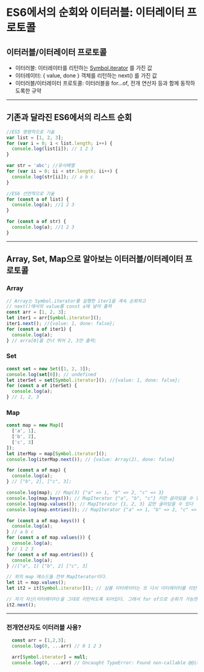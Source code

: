 # ES6에서의 순회와 이터러블: 이터레이터 프로토콜


## 이터러블/이터레이터 프로토콜

- 이터러블: 이터레이터를 리턴하는 [Symbol.iterator]() 를 가진 값
- 이터레이터: { value, done } 객체를 리턴하는 next() 를 가진 값
- 이터러블/이터레이터 프로토콜: 이터러블을 for...of, 전개 연산자 등과 함께 동작하도록한 규약

---
## 기존과 달라진 ES6에서의 리스트 순회

```js
//ES5 명령적으로 기술
var list = [1, 2, 3];
for (var i = 0; i < list.length; i++) {
  console.log(list[i]); // 1 2 3
}

var str = 'abc'; //유사배열
for (var ii = 0; ii < str.length; ii++) {
  console.log(str[ii]); // a b c
}

//ES6 선언적으로 기술
for (const a of list) {
  console.log(a); //1 2 3
}

for (const a of str) {
  console.log(a); //1 2 3
}
```

---

## Array, Set, Map으로 알아보는 이터러블/이터레이터 프로토콜

### Array

```js
// Array는 Symbol.iterator를 실행한 iter1을 계속 순회하고
// next()에서의 value를 const a에 넣어 출력
const arr = [1, 2, 3];
let iter1 = arr[Symbol.iterator]();
iter1.next(); //{value: 1, done: false};
for (const a of iter1) {
  console.log(a);
} // arra[0]을 건너 뛰어 2, 3만 출력;
```

### Set

```js
const set = new Set([1, 2, 3]);
console.log(set[0]); // undefined
let iterSet = set[Symbol.iterator](); //{value: 1, done: false};
for (const a of iterSet) {
  console.log(a);
} // 1, 2, 3
```

### Map

```js
const map = new Map([
  ['a', 1],
  ['b', 2],
  ['c', 3]
]);
let iterMap = map[Symbol.iterator]();
console.log(iterMap.next()); // {value: Array(2), done: false}

for (const a of map) {
  console.log(a);
} // ["b", 2], ["c", 3];

console.log(map); // Map(3) {"a" => 1, "b" => 2, "c" => 3}
console.log(map.keys()); // MapIterator {"a", "b", "c"} 키만 골라담을 수 있다
console.log(map.values()); // MapIterator {1, 2, 3} 값만 골라담을 수 있다
console.log(map.entries()); // MapIterator {"a" => 1, "b" => 2, "c" => 3}

for (const a of map.keys()) {
  console.log(a);
} // a b c
for (const a of map.values()) {
  console.log(a);
} // 1 2 3
for (const a of map.entries()) {
  console.log(a);
} //["a", 1] ["b", 2] ["c", 3]

// 위의 map 메소드들 전부 MapIterator이다.
let it = map.values();
let it2 = it[Symbol.iterator](); // 심볼 이터레이터는 또 다시 이터레이터를 리턴

// 자기 자신(이터레이터)을 그대로 리턴하도록 되어있다. 그래서 for of으로 순회가 가능한것이다.
it2.next();
```

---
### 전개연산자도 이터러블 사용?
```js
  const arr = [1,2,3];
  console.log(0, ...arr) // 0 1 2 3

  arr[Symbol.iterator] = null;
  console.log(0, ...arr) // Uncaught TypeError: Found non-callable @@iterator
```